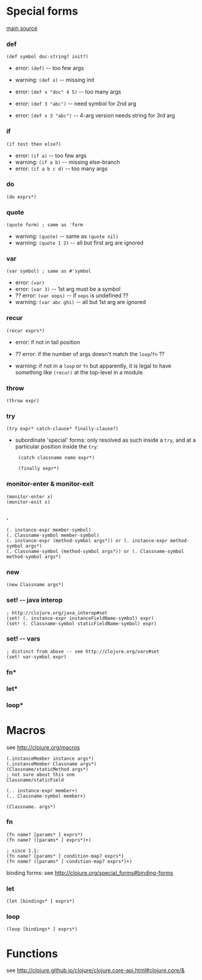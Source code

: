 # Special forms #

[main source](http://clojure.org/special_forms)

### def ###

    (def symbol doc-string? init?)

 - error: `(def)` -- too few args
 - warning: `(def x)` -- missing init
 - error: `(def x "doc" 4 5)` -- too many args
 
 - error: `(def 3 "abc")` -- need symbol for 2nd arg
 
 - error: `(def x 3 "abc")` -- 4-arg version needs string for 3rd arg

### if ###

    (if test then else?)

 - error: `(if a)` -- too few args
 - warning: `(if a b)` -- missing else-branch
 - error: `(if a b c d)` -- too many args

### do ###

    (do exprs*)

### quote ###

    (quote form) ; same as 'form

 - warning: `(quote)` -- same as `(quote nil)`
 - warning: `(quote 1 2)` -- all but first arg are ignored

### var ###

    (var symbol) ; same as #'symbol

 - error: `(var)`
 - error: `(var 3)` -- 1st arg must be a symbol
 - ?? error: `(var oops)` -- if `oops` is undefined ??
 - warning: `(var abc ghi)` -- all but 1st arg are ignored
 
### recur ###

    (recur exprs*)

 - error: if not in tail position
 - ?? error: if the number of args doesn't match the `loop`/`fn` ??

 - warning: if not in a `loop` or `fn`
   but apparently, it is legal to have something like `(recur)` at the 
   top-level in a module

### throw ###

    (throw expr)

### try ###

    (try expr* catch-clause* finally-clause?)

 - subordinate 'special' forms:  only resolved as such inside a `try`, and
   at a particular position inside the `try`:

        (catch classname name expr*)

        (finally expr*)

### monitor-enter & monitor-exit ###

    (monitor-enter x)
    (monitor-exit x)

### . ###

    (. instance-expr member-symbol)
    (. Classname-symbol member-symbol)
    (. instance-expr (method-symbol args*)) or (. instance-expr method-symbol args*)
    (. Classname-symbol (method-symbol args*)) or (. Classname-symbol method-symbol args*)

### new ###

    (new Classname args*)

### set! -- java interop ###

    ; http://clojure.org/java_interop#set
    (set! (. instance-expr instanceFieldName-symbol) expr)
    (set! (. Classname-symbol staticFieldName-symbol) expr)

### set! -- vars ###

    ; distinct from above -- see http://clojure.org/vars#set
    (set! var-symbol expr)

### fn* ###

### let* ###

### loop* ###



# Macros #

see http://clojure.org/macros


    (.instanceMember instance args*)
    (.instanceMember Classname args*)
    (Classname/staticMethod args*)
    ; not sure about this one
    Classname/staticField

    (.. instance-expr member+)
    (.. Classname-symbol member+)

    (Classname. args*)

### fn ###

    (fn name? [params* ] exprs*)
    (fn name? ([params* ] exprs*)+)

    ; since 1.1:
    (fn name? [params* ] condition-map? exprs*)
    (fn name? ([params* ] condition-map? exprs*)+)

binding forms: see http://clojure.org/special_forms#binding-forms

### let ###

    (let [bindings* ] exprs*)

### loop ###

    (loop [bindings* ] exprs*)



# Functions #

see http://clojure.github.io/clojure/clojure.core-api.html#clojure.core/&

